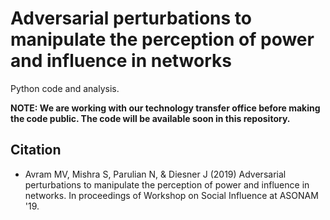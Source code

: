 # Adversarial perturbations to manipulate the perception of power and influence in networks
Python code and analysis. 

**NOTE: We are working with our technology transfer office before making the code public. The code will be available soon in this repository.**

## Citation
* Avram MV, Mishra S, Parulian N, & Diesner J (2019) Adversarial perturbations to manipulate the perception of power and influence in networks. In proceedings of Workshop on Social Influence at ASONAM '19. 
